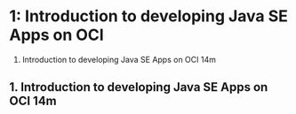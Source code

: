 # 1: Introduction to developing Java SE Apps on OCI

1. Introduction to developing Java SE Apps on OCI 14m

## 1. Introduction to developing Java SE Apps on OCI 14m
